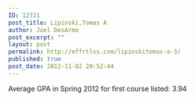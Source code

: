 ```yaml
---
ID: 12721
post_title: Lipinski,Tomas A
author: Joel DesArmo
post_excerpt: ""
layout: post
permalink: http://effrtlss.com/lipinskitomas-a-3/
published: true
post_date: 2012-11-02 20:52:44
---
```

<p>Average GPA in Spring 2012 for first course listed: 3.94</p>